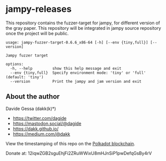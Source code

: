 # jampy-releases

This repository contains the fuzzer-target for jampy, for different version of the gray paper.
This repository will be integrated in jampy source repository once the project will be public.

```
usage: jampy-fuzzer-target-0.6.6_x86-64 [-h] [--env {tiny,full}] [--version]

Jampy fuzzer target

options:
  -h, --help         show this help message and exit
  --env {tiny,full}  Specify environment mode: 'tiny' or 'full' (default: 'tiny')
  --version          Print the jampy and jam version and exit
```


## About the author

Davide Gessa (dakk(k)*)
- https://twitter.com/dagide
- https://mastodon.social/@dagide 
- https://dakk.github.io/
- https://medium.com/@dakk

View the timestamping of this repo on the [Polkadot blockchain](https://polkadot.subscan.io/account/12iqwZGB2sguEhjFi2ZRuWWixU8mHJnSiP1pwDefqGsBy4rV?tab=extrinsic).

Donate at: 12iqwZGB2sguEhjFi2ZRuWWixU8mHJnSiP1pwDefqGsBy4rV